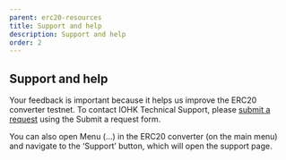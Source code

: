 ```yaml
---
parent: erc20-resources
title: Support and help
description: Support and help
order: 2
---
```


## Support and help

Your feedback is important because it helps us improve the ERC20 converter testnet. To contact IOHK Technical Support, please [submit a request](https://iohk.zendesk.com/hc/en-us/requests/new) using the Submit a request form.

You can also open Menu (...) in the ERC20 converter (on the main menu) and navigate to the ‘Support’ button, which will open the support page.
